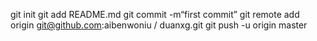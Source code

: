 git init 
git add README.md 
git commit -m“first commit” 
git remote add origin git@github.com:aibenwoniu / duanxg.git
git push -u origin master
